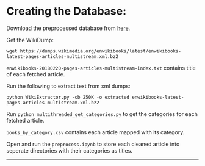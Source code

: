 # Creating the Database:

Download the preprocessed database from [here](https://doc-00-7c-docs.googleusercontent.com/docs/securesc/3hbo13onmk187923mgj27io3iv08rbec/jobfsn6cuoh2jksfsgm75s1q2jjujrrv/1521914400000/10902977221215816192/10902977221215816192/1F2FYCUW_WggB7agx9PK3y3v34K4uYUOs?h=12643601077865186497&e=download).

Get the WikiDump:

`wget https://dumps.wikimedia.org/enwikibooks/latest/enwikibooks-latest-pages-articles-multistream.xml.bz2`

`enwikibooks-20180220-pages-articles-multistream-index.txt` contains title of each fetched article.

Run the following to extract text from xml dumps:

`python WikiExtractor.py -cb 250K -o extracted enwikibooks-latest-pages-articles-multistream.xml.bz2`

Run `python multithreaded_get_categories.py` to get the categories for each fetched article. 

`books_by_category.csv` contains each article mapped with its category.

Open and run the `preprocess.ipynb` to store each cleaned article into seperate directories with their categories as titles. 

<hr>  

